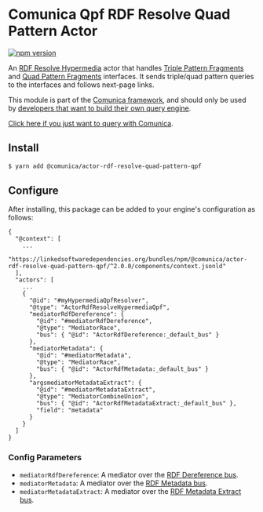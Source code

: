 # Comunica Qpf RDF Resolve Quad Pattern Actor

[![npm version](https://badge.fury.io/js/%40comunica%2Factor-rdf-resolve-quad-pattern-qpf.svg)](https://www.npmjs.com/package/@comunica/actor-rdf-resolve-quad-pattern-qpf)

An [RDF Resolve Hypermedia](https://github.com/comunica/comunica/tree/master/packages/bus-rdf-resolve-hypermedia) actor
that handles [Triple Pattern Fragments](https://linkeddatafragments.org/specification/triple-pattern-fragments/)
and [Quad Pattern Fragments](https://linkeddatafragments.org/specification/quad-pattern-fragments/) interfaces.
It sends triple/quad pattern queries to the interfaces and follows next-page links.

This module is part of the [Comunica framework](https://github.com/comunica/comunica),
and should only be used by [developers that want to build their own query engine](https://comunica.dev/docs/modify/).

[Click here if you just want to query with Comunica](https://comunica.dev/docs/query/).

## Install

```bash
$ yarn add @comunica/actor-rdf-resolve-quad-pattern-qpf
```

## Configure

After installing, this package can be added to your engine's configuration as follows:
```text
{
  "@context": [
    ...
    "https://linkedsoftwaredependencies.org/bundles/npm/@comunica/actor-rdf-resolve-quad-pattern-qpf/^2.0.0/components/context.jsonld"  
  ],
  "actors": [
    ...
    {
      "@id": "#myHypermediaQpfResolver",
      "@type": "ActorRdfResolveHypermediaQpf",
      "mediatorRdfDereference": {
        "@id": "#mediatorRdfDereference",
        "@type": "MediatorRace",
        "bus": { "@id": "ActorRdfDereference:_default_bus" }
      },
      "mediatorMetadata": {
        "@id": "#mediatorMetadata",
        "@type": "MediatorRace",
        "bus": { "@id": "ActorRdfMetadata:_default_bus" }
      },
      "argsmediatorMetadataExtract": {
        "@id": "#mediatorMetadataExtract",
        "@type": "MediatorCombineUnion",
        "bus": { "@id": "ActorRdfMetadataExtract:_default_bus" },
        "field": "metadata"
      }
    }
  ]
}
```

### Config Parameters

* `mediatorRdfDereference`: A mediator over the [RDF Dereference bus](https://github.com/comunica/comunica/tree/master/packages/bus-rdf-dereference).
* `mediatorMetadata`: A mediator over the [RDF Metadata bus](https://github.com/comunica/comunica/tree/master/packages/bus-rdf-metadata).
* `mediatorMetadataExtract`: A mediator over the [RDF Metadata Extract bus](https://github.com/comunica/comunica/tree/master/packages/bus-rdf-metadata-extract).
